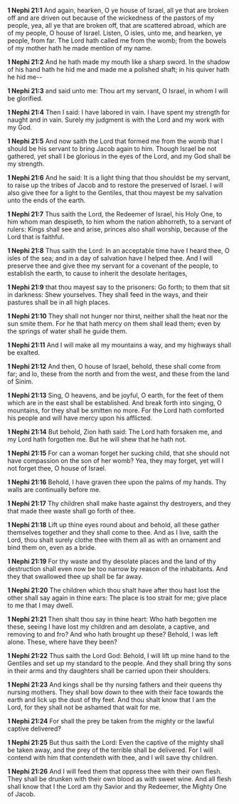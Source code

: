 **1 Nephi 21:1** And again, hearken, O ye house of Israel, all ye that are broken off and are driven out because of the wickedness of the pastors of my people, yea, all ye that are broken off, that are scattered abroad, which are of my people, O house of Israel. Listen, O isles, unto me, and hearken, ye people, from far. The Lord hath called me from the womb; from the bowels of my mother hath he made mention of my name.

**1 Nephi 21:2** And he hath made my mouth like a sharp sword. In the shadow of his hand hath he hid me and made me a polished shaft; in his quiver hath he hid me--

**1 Nephi 21:3** and said unto me: Thou art my servant, O Israel, in whom I will be glorified.

**1 Nephi 21:4** Then I said: I have labored in vain. I have spent my strength for naught and in vain. Surely my judgment is with the Lord and my work with my God.

**1 Nephi 21:5** And now saith the Lord that formed me from the womb that I should be his servant to bring Jacob again to him. Though Israel be not gathered, yet shall I be glorious in the eyes of the Lord, and my God shall be my strength.

**1 Nephi 21:6** And he said: It is a light thing that thou shouldst be my servant, to raise up the tribes of Jacob and to restore the preserved of Israel. I will also give thee for a light to the Gentiles, that thou mayest be my salvation unto the ends of the earth.

**1 Nephi 21:7** Thus saith the Lord, the Redeemer of Israel, his Holy One, to him whom man despiseth, to him whom the nation abhorreth, to a servant of rulers: Kings shall see and arise, princes also shall worship, because of the Lord that is faithful.

**1 Nephi 21:8** Thus saith the Lord: In an acceptable time have I heard thee, O isles of the sea; and in a day of salvation have I helped thee. And I will preserve thee and give thee my servant for a covenant of the people, to establish the earth, to cause to inherit the desolate heritages,

**1 Nephi 21:9** that thou mayest say to the prisoners: Go forth; to them that sit in darkness: Shew yourselves. They shall feed in the ways, and their pastures shall be in all high places.

**1 Nephi 21:10** They shall not hunger nor thirst, neither shall the heat nor the sun smite them. For he that hath mercy on them shall lead them; even by the springs of water shall he guide them.

**1 Nephi 21:11** And I will make all my mountains a way, and my highways shall be exalted.

**1 Nephi 21:12** And then, O house of Israel, behold, these shall come from far; and lo, these from the north and from the west, and these from the land of Sinim.

**1 Nephi 21:13** Sing, O heavens, and be joyful, O earth, for the feet of them which are in the east shall be established. And break forth into singing, O mountains, for they shall be smitten no more. For the Lord hath comforted his people and will have mercy upon his afflicted.

**1 Nephi 21:14** But behold, Zion hath said: The Lord hath forsaken me, and my Lord hath forgotten me. But he will shew that he hath not.

**1 Nephi 21:15** For can a woman forget her sucking child, that she should not have compassion on the son of her womb? Yea, they may forget, yet will I not forget thee, O house of Israel.

**1 Nephi 21:16** Behold, I have graven thee upon the palms of my hands. Thy walls are continually before me.

**1 Nephi 21:17** Thy children shall make haste against thy destroyers, and they that made thee waste shall go forth of thee.

**1 Nephi 21:18** Lift up thine eyes round about and behold, all these gather themselves together and they shall come to thee. And as I live, saith the Lord, thou shalt surely clothe thee with them all as with an ornament and bind them on, even as a bride.

**1 Nephi 21:19** For thy waste and thy desolate places and the land of thy destruction shall even now be too narrow by reason of the inhabitants. And they that swallowed thee up shall be far away.

**1 Nephi 21:20** The children which thou shalt have after thou hast lost the other shall say again in thine ears: The place is too strait for me; give place to me that I may dwell.

**1 Nephi 21:21** Then shalt thou say in thine heart: Who hath begotten me these, seeing I have lost my children and am desolate, a captive, and removing to and fro? And who hath brought up these? Behold, I was left alone. These, where have they been?

**1 Nephi 21:22** Thus saith the Lord God: Behold, I will lift up mine hand to the Gentiles and set up my standard to the people. And they shall bring thy sons in their arms and thy daughters shall be carried upon their shoulders.

**1 Nephi 21:23** And kings shall be thy nursing fathers and their queens thy nursing mothers. They shall bow down to thee with their face towards the earth and lick up the dust of thy feet. And thou shalt know that I am the Lord, for they shall not be ashamed that wait for me.

**1 Nephi 21:24** For shall the prey be taken from the mighty or the lawful captive delivered?

**1 Nephi 21:25** But thus saith the Lord: Even the captive of the mighty shall be taken away, and the prey of the terrible shall be delivered. For I will contend with him that contendeth with thee, and I will save thy children.

**1 Nephi 21:26** And I will feed them that oppress thee with their own flesh. They shall be drunken with their own blood as with sweet wine. And all flesh shall know that I the Lord am thy Savior and thy Redeemer, the Mighty One of Jacob.

